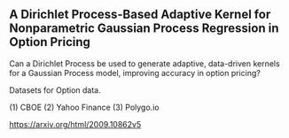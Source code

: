

## A Dirichlet Process-Based Adaptive Kernel for Nonparametric Gaussian Process Regression in Option Pricing

Can a Dirichlet Process be used to generate adaptive, data-driven kernels for a Gaussian Process model, improving accuracy in option pricing?

Datasets for Option data. 

(1) CBOE
(2) Yahoo Finance 
(3) Polygo.io 

https://arxiv.org/html/2009.10862v5

